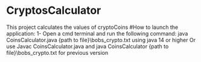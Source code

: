 # CryptosCalculator
This project calculates the values of cryptoCoins
#How to launch the application:
1- Open a cmd terminal and run the following command: 
java CoinsCalculator.java {path to file}\bobs_crypto.txt using java 14 or higher
Or use Javac CoinsCalculator.java
and java CoinsCalculator {path to file}\bobs_crypto.txt for previous version
